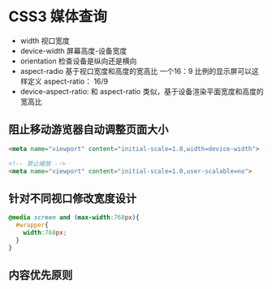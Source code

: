 # CSS3 媒体查询

- width 视口宽度
- device-width 屏幕高度-设备宽度
- orientation 检查设备是纵向还是横向
- aspect-radio 基于视口宽度和高度的宽高比 一个16：9 比例的显示屏可以这样定义 aspect-ratio： 16/9
- device-aspect-ratio: 和 aspect-ratio 类似，基于设备渲染平面宽度和高度的宽高比

## 阻止移动游览器自动调整页面大小

```html
<meta name="viewport" content="initial-scale=1.0,width=device-width">
```

```HTML
<!-- 禁止缩放 -->
<meta name="viewport" content="initial-scale=1.0,user-scalable=no">
```

## 针对不同视口修改宽度设计

```CSS
@media screen and (max-width:768px){
  #wrapper{
    width:768px;
  }
}
```
## 内容优先原则
